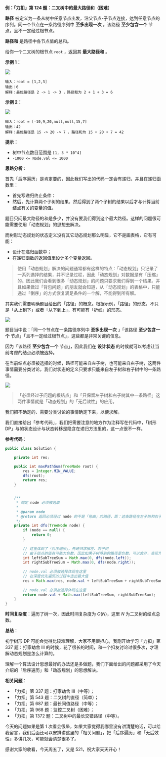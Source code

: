 


**例：「力扣」第 124 题：二叉树中的最大路径和（困难）**

**路径** 被定义为一条从树中任意节点出发，沿父节点-子节点连接，达到任意节点的序列。同一个节点在一条路径序列中 **至多出现一次** 。该路径 **至少包含一个** 节点，且不一定经过根节点。

**路径和** 是路径中各节点值的总和。

给你一个二叉树的根节点 `root` ，返回其 **最大路径和** 。

**示例 1：**


![](https://tva1.sinaimg.cn/large/008i3skNgy1gxbldhfgecj30fc0ak3yl.jpg)


```
输入：root = [1,2,3]
输出：6
解释：最优路径是 2 -> 1 -> 3 ，路径和为 2 + 1 + 3 = 6
```

**示例 2：**


![](https://tva1.sinaimg.cn/large/008i3skNgy1gxbldk4gyuj30jc0f2gm0.jpg)


```
输入：root = [-10,9,20,null,null,15,7]
输出：42
解释：最优路径是 15 -> 20 -> 7 ，路径和为 15 + 20 + 7 = 42
```

**提示：**

- 树中节点数目范围是 `[1, 3 * 10^4]`
- `-1000 <= Node.val <= 1000`

**思路分析**：

首先「后序遍历」是肯定要的，因此我们写出的代码一定会有递归，并且在递归函数里：

+ 首先写递归终止条件：
+ 然后，先计算两个子树的结果，然后得到了两个子树的结果以后才与计算当前结点有关的变量的值。

题目只问最大路径的和是多少，并没有要我们得到这个最大路径。这样的问题很可能需要使用「动态规划」的思想去解决。

而树形动态规划的状态定义没有其它动态规划那么明显，它不是画表格，它有可能：

+ 设计在递归函数中；
+ 在递归函数的返回值里设计多个变量返回。

> 使用「动态规划」解决的问题通常都有这样的特点：「动态规划」只记录了一系列选择的结果，并不记录过程，因此「动态规划」对数据是有「压缩」的。因此我们会看到很多「动态规划」的问题只要求我们得到一个结果。并且如果做过「背包问题」的朋友就会知道，从「动态规划」的表格中，只能通过「倒序」的方式恢复满足条件的一个解，不能得到所有解。

其实我们需要明确题目给出的「路径」的概念。根据示例，「路径」的形态，不只是「从上到下」或者「从下到上」，有可能有「折线」的形态。

![](https://tva1.sinaimg.cn/large/008i3skNgy1gxbldpxcwzj30oi0iowf7.jpg)

题目当中说：「同一个节点在一条路径序列中 **至多出现一次** 」「该路径 **至少包含一个** 节点」「且不一定经过根节点」，这些都是非常关键的信息。

因为「该路径 **至少包含一个** 节点」，因此我们在 **设计状态** 的时候就可以考虑让当前考虑的结点必须被选择。

在当前结点必须被选择的时候，路径可能来自左子树，也可能来自右子树，这两件事情需要分类讨论，我们对状态的定义只要求只能来自左子树和右子树中的一条路径。

![](https://tva1.sinaimg.cn/large/008i3skNgy1gxbldu4pflj316a0js0uj.jpg)

>「必须经过子问题的根结点」和「只保留左子树和右子树其中一条路径」这两件事情就是「动态规划」的「无后效性」的应用。

我们把不确定的、需要分类讨论的事情确定下来，以便求解。

我们直接给出「参考代码」，我们把需要注意的地方作为注释写在代码中，「树形 DP」与的状态设计与状态转移是隐含在递归方法里的，这一点很不一样。


**参考代码**：

```java
public class Solution {

    private int res;

    public int maxPathSum(TreeNode root) {
        res = Integer.MIN_VALUE;
        dfs(root);
        return res;
    }


    /**
     * 规定 node 必须被选取
     *
     * @param node
     * @return 返回必须经过 node 的不是「弯曲」的路径，即：这条路径在左子树和右子树的路径中只能选择一条
     */
    private int dfs(TreeNode node) {
        if (node == null) {
            return 0;
        }
        
        // 这里体现了「后序遍历」，先递归求解左、右子树
        // 由于结点的值有可能为负数，因此如果子树得到的路径是负数，可以舍弃，表现为和 0 取最大值
        int leftSubTreeSum = Math.max(0, dfs(node.left));
        int rightSubTreeSum = Math.max(0, dfs(node.right));
        
        // node.val 必须被选择体现在这里
        // 在深度优先遍历的过程中选出最大值
        res = Math.max(res, node.val + leftSubTreeSum + rightSubTreeSum);
        
        // node.val 必须被选择体现在这里
        return node.val + Math.max(leftSubTreeSum, rightSubTreeSum);
    }
}
```


**时间复杂度**：遍历了树一次，因此时间复杂度为 $O(N)$，这里 $N$ 为二叉树的结点总数。


**总结**：

初学树形 DP 可能会觉得比较难理解，大家不用很担心，我刚开始学习「力扣」第 337 题：打家劫舍 III 的时候，花了很长的时间，和一个扣友讨论过很多次，才理解动态规划是怎么计算的。

理解一个算法设计思想最好的办法还是多做题，我们下面给出的问题都采用了今天介绍的「后序遍历」和「动态规划」的思想解决。


**相关问题**：

+ 「力扣」第 337 题：打家劫舍 III（中等）；
+ 「力扣」第 543 题：二叉树的直径（简单）；
+ 「力扣」第 687 题：最长同值路径（中等）；
+ 「力扣」第 968 题：监控二叉树（困难）；
+ 「力扣」第 1372 题：二叉树中的最长交错路径（中等）。


今天的问题如果是第 1 次看会很晕，如果大家觉得我哪里没有讲清楚的话，可以给我留言，我们后面还可以安排讲这里的「相关问题」，把「后序遍历」和「无后效性」多讲几次，可能就会清楚很多了。

感谢大家的收看，今天周五了，又是 521，祝大家天天开心！








